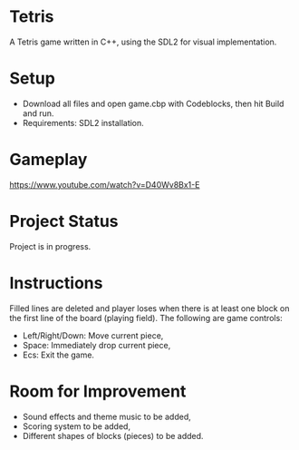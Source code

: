 # Tetris
A Tetris game written in C++, using the SDL2 for visual implementation.

# Setup
- Download all files and open game.cbp with Codeblocks, then hit Build and run.
- Requirements: SDL2 installation.

# Gameplay
https://www.youtube.com/watch?v=D40Wv8Bx1-E

# Project Status
Project is in progress.

# Instructions
Filled lines are deleted and player loses when there is at least one block on the first line of the board (playing field). The following are game controls:
- Left/Right/Down: Move current piece,
- Space: Immediately drop current piece,
- Ecs: Exit the game.


# Room for Improvement
- Sound effects and theme music to be added,
- Scoring system to be added,
- Different shapes of blocks (pieces) to be added.
